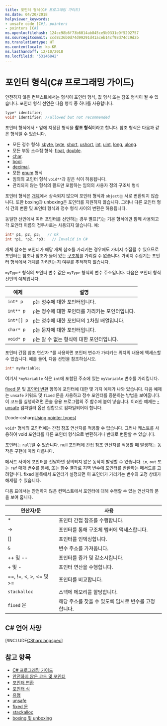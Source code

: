 ```yaml
---
title: 포인터 형식(C# 프로그래밍 가이드)
ms.date: 04/20/2018
helpviewer_keywords:
- unsafe code [C#], pointers
- pointers [C#]
ms.openlocfilehash: 124cc98b6f73b6014ab845ce5b9331e9f5292757
ms.sourcegitcommit: ccd8c36b0d74d99291d41aceb14cf98d74dc9d2b
ms.translationtype: HT
ms.contentlocale: ko-KR
ms.lasthandoff: 12/10/2018
ms.locfileid: "53146842"
---
```

# <a name="pointer-types-c-programming-guide"></a>포인터 형식(C# 프로그래밍 가이드)

안전하지 않은 컨텍스트에서는 형식이 포인터 형식, 값 형식 또는 참조 형식이 될 수 있습니다. 포인터 형식 선언은 다음 형식 중 하나를 사용합니다.

``` csharp
type* identifier;
void* identifier; //allowed but not recommended
```

포인터 형식에서 `*` 앞에 지정된 형식을 **참조 형식**이라고 합니다. 참조 형식은 다음과 같은 형식일 수 있습니다.

- 모든 정수 형식: [sbyte](../../language-reference/keywords/sbyte.md), [byte](../../language-reference/keywords/byte.md), [short](../../language-reference/keywords/short.md), [ushort](../../language-reference/keywords/ushort.md), [int](../../language-reference/keywords/int.md), [uint](../../language-reference/keywords/uint.md), [long](../../language-reference/keywords/long.md), [ulong](../../language-reference/keywords/ulong.md).
- 모든 부동 소수점 형식: [float](../../language-reference/keywords/float.md), [double](../../language-reference/keywords/double.md).
- [char](../../language-reference/keywords/char.md).
- [bool](../../language-reference/keywords/bool.md).
- [decimal](../../language-reference/keywords/decimal.md).
- 모든 [enum](../../language-reference/keywords/enum.md) 형식
- 임의의 포인터 형식 `void**`과 같은 식이 허용됩니다.
- 관리되지 않는 형식의 필드만 포함하는 임의의 사용자 정의 구조체 형식

포인터 형식은 [개체](../../language-reference/keywords/object.md)에서 상속되지 않으며 포인터 형식과 `object`는 서로 변환되지 않습니다. 또한 boxing과 unboxing은 포인터를 지원하지 않습니다. 그러나 다른 포인터 형식 간의 변환 및 포인터 형식과 정수 형식 사이의 변환은 허용됩니다.

동일한 선언에서 여러 포인터를 선언하는 경우 별표(*)는 기본 형식에만 함께 사용되고 각 포인터 이름의 접두사로는 사용되지 않습니다. 예:

```csharp
int* p1, p2, p3;   // Ok
int *p1, *p2, *p3;   // Invalid in C#
```

개체 참조는 포인터가 해당 개체 참조를 가리키는 경우에도 가비지 수집될 수 있으므로 포인터는 참조나 참조가 들어 있는 [구조체](../../language-reference/keywords/struct.md)를 가리킬 수 없습니다. 가비지 수집기는 포인터 형식에서 개체를 가리키는지 여부를 추적하지 않습니다.

`myType*` 형식의 포인터 변수 값은 `myType` 형식의 변수 주소입니다. 다음은 포인터 형식 선언의 예제입니다.

|예제|설명|
|-------------|-----------------|
|`int* p`|`p`는 정수에 대한 포인터입니다.|
|`int** p`|`p`는 정수에 대한 포인터를 가리키는 포인터입니다.|
|`int*[] p`|`p`는 정수에 대한 포인터의 1차원 배열입니다.|
|`char* p`|`p`는 문자에 대한 포인터입니다.|
|`void* p`|`p`는 알 수 없는 형식에 대한 포인터입니다.|

포인터 간접 참조 연산자 *를 사용하면 포인터 변수가 가리키는 위치의 내용에 액세스할 수 있습니다. 예를 들어, 다음 선언을 참조하십시오.

```csharp
int* myVariable;
```

여기서 `*myVariable` 식은 `int`에 포함된 주소에 있는 `myVariable` 변수를 가리킵니다.

[fixed 문](../../language-reference/keywords/fixed-statement.md) 및 [포인터 변환](../../programming-guide/unsafe-code-pointers/pointer-conversions.md) 항목에 포인터에 대한 몇 가지 예제가 나와 있습니다. 다음 예제는 `unsafe` 키워드 및 `fixed` 문을 사용하고 정수 포인터를 증분하는 방법을 보여줍니다.  이 코드를 실행하려면 콘솔 응용 프로그램의 주 함수에 붙여 넣습니다. 이러한 예제는 [-unsafe](../../language-reference/compiler-options/unsafe-compiler-option.md) 컴파일러 옵션 집합으로 컴파일되어야 합니다.

[!code-csharp[Using pointer types](../../../../samples/snippets/csharp/keywords/FixedKeywordExamples.cs#5)]

`void*` 형식의 포인터에는 간접 참조 연산자를 적용할 수 없습니다. 그러나 캐스트를 사용하여 void 포인터를 다른 포인터 형식으로 변환하거나 반대로 변환할 수 있습니다.

포인터는 `null`일 수 있습니다. null 포인터에 간접 참조 연산자를 적용할 때 발생하는 동작은 구현에 따라 다릅니다.

메서드 사이에 포인터를 전달하면 정의되지 않은 동작이 발생할 수 있습니다. `in`, `out` 또는 `ref` 매개 변수를 통해, 또는 함수 결과로 지역 변수에 포인터를 반환하는 메서드를 고려합니다. fixed 블록에서 포인터가 설정되면 이 포인터가 가리키는 변수의 고정 상태가 해제될 수 있습니다.

다음 표에서는 안전하지 않은 컨텍스트에서 포인터에 대해 수행할 수 있는 연산자와 문을 보여 줍니다.

|연산자/문|사용|
|-------------------------|---------|
|*|포인터 간접 참조를 수행합니다.|
|->|포인터를 통해 구조체 멤버에 액세스합니다.|
|[]|포인터를 인덱싱합니다.|
|`&`|변수 주소를 가져옵니다.|
|++ 및 --|포인터를 증가 및 감소시킵니다.|
|+ 및 -|포인터 연산을 수행합니다.|
|==, !=, \<, >, \<= 및 >=|포인터를 비교합니다.|
|`stackalloc`|스택에 메모리를 할당합니다.|
|`fixed` 문|해당 주소를 찾을 수 있도록 임시로 변수를 고정합니다.|

## <a name="c-language-specification"></a>C# 언어 사양

 [!INCLUDE[CSharplangspec](~/includes/csharplangspec-md.md)]

## <a name="see-also"></a>참고 항목

- [C# 프로그래밍 가이드](../index.md)  
- [안전하지 않은 코드 및 포인터](index.md)  
- [포인터 변환](pointer-conversions.md)  
- [포인터 식](pointer-expressions.md)  
- [유형](../../language-reference/keywords/types.md)  
- [unsafe](../../language-reference/keywords/unsafe.md)  
- [fixed 문](../../language-reference/keywords/fixed-statement.md)  
- [stackalloc](../../language-reference/keywords/stackalloc.md)  
- [boxing 및 unboxing](../types/boxing-and-unboxing.md)

